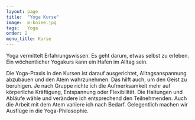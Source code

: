 ```yaml
---
layout: page
title:  "Yoga Kurse"
image:  m-kniee.jpg
tags:   Yoga
order: 2
menu_title: Kurse
---
```

Yoga vermittelt Erfahrungswissen. Es geht darum, etwas selbst zu erleben. 
Ein wöchentlicher Yogakurs kann ein Hafen im Alltag sein. 

Die Yoga-Praxis in den Kursen ist darauf ausgerichtet, Alltagsanspannung abzubauen 
und den Atem wahrzunehmen. Das hilft auch, um den Geist zu beruhigen. Je nach 
Gruppe richte ich die Aufmerksamkeit mehr auf körperliche Kräftigung, Entspannung 
oder Flexibilität. Die Haltungen und Abläufe wähle und verändere ich 
entsprechend den Teilnehmenden. Auch die Arbeit mit dem Atem variiere ich nach Bedarf. 
Gelegentlich machen wir Ausflüge in die Yoga-Philosophie.   
